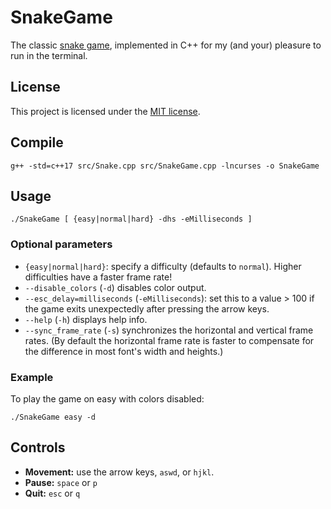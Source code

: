 # SnakeGame
The classic [snake game](https://en.wikipedia.org/wiki/Snake_(video_game_genre)), implemented in C++ for my (and your) pleasure to run in the terminal.

## License
This project is licensed under the [MIT license](LICENSE.txt).

## Compile
```
g++ -std=c++17 src/Snake.cpp src/SnakeGame.cpp -lncurses -o SnakeGame
```

## Usage
```
./SnakeGame [ {easy|normal|hard} -dhs -eMilliseconds ]
```

### Optional parameters
- `{easy|normal|hard}`: specify a difficulty (defaults to `normal`).  Higher difficulties have a faster frame rate!
- `--disable_colors` (`-d`) disables color output.
- `--esc_delay=milliseconds` (`-eMilliseconds`): set this to a value > 100 if the game exits unexpectedly after pressing the arrow keys.
- `--help` (`-h`) displays help info.
- `--sync_frame_rate` (`-s`) synchronizes the horizontal and vertical frame rates.  (By default the horizontal frame rate is faster to compensate for the difference in most font's width and heights.)

### Example
To play the game on easy with colors disabled:
```
./SnakeGame easy -d
```

## Controls
- __Movement:__ use the arrow keys, `aswd`, or `hjkl`.
- __Pause:__ `space` or `p`
- __Quit:__ `esc` or `q`
